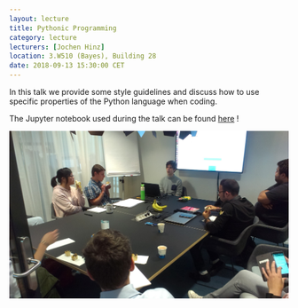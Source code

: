 ```yaml
---
layout: lecture
title: Pythonic Programming
category: lecture
lecturers: [Jochen Hinz]
location: 3.W510 (Bayes), Building 28 
date: 2018-09-13 15:30:00 CET
---
```


In this talk we provide some style guidelines and discuss how to use specific properties of the Python language when coding.  

The Jupyter notebook used during the talk can be found [here](/../presentations/Python/Python.tar.gz) !

![Python](/images/Python.jpg)




